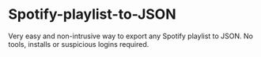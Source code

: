 # Spotify-playlist-to-JSON
Very easy and non-intrusive way to export any Spotify playlist to JSON. No tools, installs or suspicious logins required.

